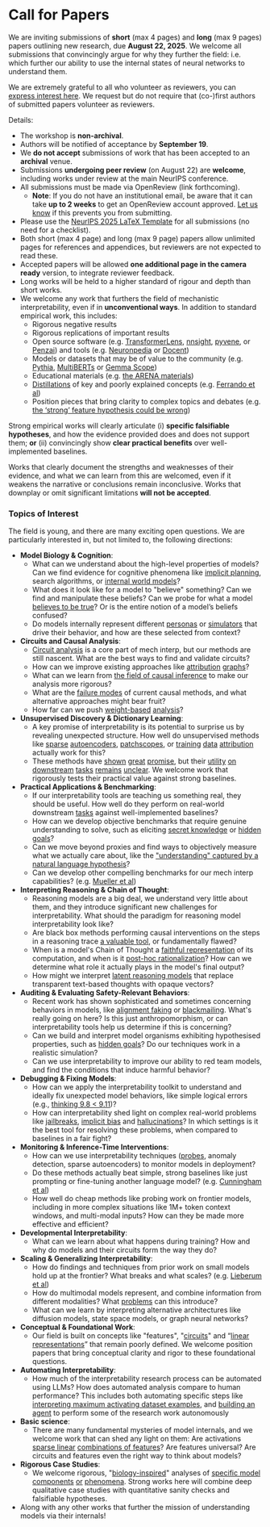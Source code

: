 # Call for Papers
We are inviting submissions of **short** (max 4 pages) and **long** (max 9 pages) papers outlining new research, due **August 22, 2025**. We welcome all submissions that convincingly argue for why they further the field: i.e. which further our ability to use the internal states of neural networks to understand them. 

We are extremely grateful to all who volunteer as reviewers, you can [express interest here](https://www.google.com/url?q=https://docs.google.com/forms/d/e/1FAIpQLSdiw1SJllzoTz_nqzDTzTOGb9DV3W_truQyh-WvYj_QGIi7Mg/viewform?usp%3Ddialog&sa=D&source=editors&ust=1752370630674249&usg=AOvVaw3nqZKtfkK0uo3ZbOg1cMxd). We request but do not require that (co-)first authors of submitted papers volunteer as reviewers. 

Details: 
* The workshop is **non-archival**.
* Authors will be notified of acceptance by **September 19**.
* We **do not accept** submissions of work that has been accepted to an **archival** venue.
* Submissions **undergoing peer review** (on August 22) are **welcome**, including works under review at the main NeurIPS conference.
* All submissions must be made via OpenReview (link forthcoming).
  * **Note**: If you do not have an institutional email, be aware that it can take **up to 2 weeks** to get an OpenReview account approved. [Let us know](mailto:neurips2025@mechinterpworkshop.com) if this prevents you from submitting.
* Please use the [NeurIPS 2025 LaTeX Template](https://www.google.com/url?q=https://media.neurips.cc/Conferences/NeurIPS2025/Styles.zip&sa=D&source=editors&ust=1752370630676864&usg=AOvVaw0f4PDgNJfzljvlCMfhzv3h) for all submissions (no need for a checklist).
* Both short (max 4 page) and long (max 9 page) papers allow unlimited pages for references and appendices, but reviewers are not expected to read these.
* Accepted papers will be allowed **one additional page in the camera ready** version, to integrate reviewer feedback.
* Long works will be held to a higher standard of rigour and depth than short works.
* We welcome any work that furthers the field of mechanistic interpretability, even if in **unconventional ways**. In addition to standard empirical work, this includes:
  * Rigorous negative results
  * Rigorous replications of important results
  * Open source software (e.g. [TransformerLens](https://www.google.com/url?q=https://github.com/neelnanda-io/TransformerLens&sa=D&source=editors&ust=1752370630678619&usg=AOvVaw2811opJMh12g04wWwDLm5F), [nnsight](https://www.google.com/url?q=https://github.com/ndif-team/nnsight&sa=D&source=editors&ust=1752370630678760&usg=AOvVaw3r7NcmQ3GNvlW9tx8-adtk), [pyvene](https://www.google.com/url?q=https://github.com/stanfordnlp/pyvene/tree/main/pyvene/models/mlp&sa=D&source=editors&ust=1752370630678909&usg=AOvVaw0Ggp6MFiS7t7fYO-lZ3NSY), or [Penzai](https://www.google.com/url?q=https://github.com/google-deepmind/penzai&sa=D&source=editors&ust=1752370630679055&usg=AOvVaw1SenPVxtubDOquG1GidRmB)) and tools (e.g. [Neuronpedia](https://www.google.com/url?q=http://neuronpedia.org&sa=D&source=editors&ust=1752370630679217&usg=AOvVaw2UYbbof9Vyn-VPwB9OHsdE) or [Docent](https://www.google.com/url?q=https://transluce.org/introducing-docent&sa=D&source=editors&ust=1752370630679377&usg=AOvVaw0n1go3WH_b4pZUD06JAbxy))
  * Models or datasets that may be of value to the community (e.g. [Pythia](https://www.google.com/url?q=https://arxiv.org/abs/2304.01373&sa=D&source=editors&ust=1752370630679662&usg=AOvVaw0yox7_lb5-vvUf6R3lyIl6), [MultiBERTs](https://www.google.com/url?q=https://arxiv.org/abs/2106.16163&sa=D&source=editors&ust=1752370630679817&usg=AOvVaw1Vr9H5NeWp0dTNtRwiHCv0) or [Gemma Scope](https://www.google.com/url?q=https://arxiv.org/abs/2408.05147&sa=D&source=editors&ust=1752370630679964&usg=AOvVaw3QpCTS5wRxn1hxqh1zzlp2))
  * Educational materials (e.g. [the ARENA materials](https://www.google.com/url?q=https://arena3-chapter1-transformer-interp.streamlit.app/&sa=D&source=editors&ust=1752370630680302&usg=AOvVaw3wBTk9G0Dk5ojpzxRfqv8U))
  * [Distillations](https://www.google.com/url?q=https://distill.pub/2017/research-debt/&sa=D&source=editors&ust=1752370630680520&usg=AOvVaw2cyLqe62T2PKkdD_yg0xMA) of key and poorly explained concepts (e.g. [Ferrando et al](https://www.google.com/url?q=https://arxiv.org/abs/2405.00208&sa=D&source=editors&ust=1752370630680759&usg=AOvVaw2WKJiOA7mHUo94_dFfdZqB))
  * Position pieces that bring clarity to complex topics and debates (e.g. [the ‘strong’ feature hypothesis could be wrong](https://www.google.com/url?q=https://www.alignmentforum.org/posts/tojtPCCRpKLSHBdpn/the-strong-feature-hypothesis-could-be-wrong&sa=D&source=editors&ust=1752370630681289&usg=AOvVaw1WZRraMj9qkCfOoLIUUhQx))

Strong empirical works will clearly articulate (i) **specific falsifiable hypotheses**, and how the evidence provided does and does not support them; **or** (ii) convincingly show **clear practical benefits** over well-implemented baselines. 

Works that clearly document the strengths and weaknesses of their evidence, and what we can learn from this are welcomed, even if it weakens the narrative or conclusions remain inconclusive. Works that downplay or omit significant limitations **will not be accepted**. 
### Topics of Interest
The field is young, and there are many exciting open questions. We are particularly interested in, but not limited to, the following directions: 
* **Model Biology & Cognition**:
  * What can we understand about the high-level properties of models? Can we find evidence for cognitive phenomena like [implicit planning](https://www.google.com/url?q=https://transformer-circuits.pub/2025/attribution-graphs/biology.html%23dives-poems&sa=D&source=editors&ust=1752370630683986&usg=AOvVaw0lB_ehRtPnr7ebL38t6IvW), search algorithms, or [internal world models](https://www.google.com/url?q=https://arxiv.org/abs/2210.13382&sa=D&source=editors&ust=1752370630684220&usg=AOvVaw38C5blpo7xsg5n8OiWHM6P)?
  * What does it look like for a model to "believe" something? Can we find and manipulate these beliefs? Can we probe for what a model [believes to be true](https://www.google.com/url?q=https://arxiv.org/abs/2310.06824&sa=D&source=editors&ust=1752370630684718&usg=AOvVaw3cLPCs94hewIgBKfjQtXMn)? Or is the entire notion of a model’s beliefs confused?
  * Do models internally represent different [personas](https://www.google.com/url?q=https://arxiv.org/abs/2406.12094&sa=D&source=editors&ust=1752370630685155&usg=AOvVaw3gC3Io57n_eVI9Jo4bOE3J) or [simulators](https://www.google.com/url?q=https://www.nature.com/articles/s41586-023-06647-8&sa=D&source=editors&ust=1752370630685290&usg=AOvVaw1tACKr2Zrd1TC3HHyqNnrj) that drive their behavior, and how are these selected from context?
* **Circuits and Causal Analysis**:
  * [Circuit analysis](https://www.google.com/url?q=https://distill.pub/2020/circuits/zoom-in/&sa=D&source=editors&ust=1752370630685719&usg=AOvVaw20atBHXkdhJROfe0zuGyzv) is a core part of mech interp, but our methods are still nascent. What are the best ways to find and validate circuits?
  * How can we improve existing approaches like [attribution](https://www.google.com/url?q=https://arxiv.org/abs/2406.11944&sa=D&source=editors&ust=1752370630686140&usg=AOvVaw3eq4Lc2ZSY9HG8mZpWLm0f) [graphs](https://www.google.com/url?q=https://transformer-circuits.pub/2025/attribution-graphs/methods.html&sa=D&source=editors&ust=1752370630686319&usg=AOvVaw0oODL-WGboQ0sYMFPrzrN-)?
  * What can we learn from [the field of causal inference](https://www.google.com/url?q=https://arxiv.org/abs/2407.04690&sa=D&source=editors&ust=1752370630686568&usg=AOvVaw0U5XvassrLzVFPWQnx08Ub) to make our analysis more rigorous?
  * What are the [failure modes](https://www.google.com/url?q=https://arxiv.org/abs/2307.15771&sa=D&source=editors&ust=1752370630686866&usg=AOvVaw3u3nWmabQ5KCQNXhQ8WZ-h) of current causal methods, and what alternative approaches might bear fruit?
  * How far can we push [weight-based](https://www.google.com/url?q=https://arxiv.org/abs/2301.05217&sa=D&source=editors&ust=1752370630687240&usg=AOvVaw2lyOB42Ahvdy_fllBadBEe) [analysis](https://www.google.com/url?q=https://arxiv.org/abs/2410.08417&sa=D&source=editors&ust=1752370630687378&usg=AOvVaw1UzCnPktF_GKw3XzHgmXeb)?
* **Unsupervised Discovery & Dictionary Learning**:
  * A key promise of interpretability is its potential to surprise us by revealing unexpected structure. How well do unsupervised methods like [sparse](https://www.google.com/url?q=https://arxiv.org/abs/2103.15949&sa=D&source=editors&ust=1752370630687996&usg=AOvVaw2tCzEkvLnYOfkGnN9lZZt4) [autoencoders](https://www.google.com/url?q=https://transformer-circuits.pub/2023/monosemantic-features&sa=D&source=editors&ust=1752370630688178&usg=AOvVaw3ItZWfwSjSauP2kpgLK5CW), [patch](https://www.google.com/url?q=https://arxiv.org/abs/2401.06102&sa=D&source=editors&ust=1752370630688277&usg=AOvVaw11F0YguogHeIwhMkxnWkbN)[scopes](https://www.google.com/url?q=https://arxiv.org/abs/2403.10949v2&sa=D&source=editors&ust=1752370630688365&usg=AOvVaw2H52BV7OUpivELjldEpiLL), or [training](https://www.google.com/url?q=https://proceedings.mlr.press/v70/koh17a?ref%3Dhttps://githubhelp.com&sa=D&source=editors&ust=1752370630688517&usg=AOvVaw08sGXftayTdXmiQQTD3bUb) [data](https://www.google.com/url?q=https://arxiv.org/abs/2308.03296&sa=D&source=editors&ust=1752370630688643&usg=AOvVaw15tztBZhEierlP4t90xpeS) [attribution](https://www.google.com/url?q=https://arxiv.org/abs/2205.11482&sa=D&source=editors&ust=1752370630688755&usg=AOvVaw2RAXYei4DxRj_a6Qc56LNx) actually work for this?
  * These methods have [shown](https://www.google.com/url?q=https://transformer-circuits.pub/2024/scaling-monosemanticity/index.html&sa=D&source=editors&ust=1752370630689028&usg=AOvVaw1vq03XEwgedmyeab3lukyE) [great](https://www.google.com/url?q=https://transformer-circuits.pub/2025/attribution-graphs/biology.html&sa=D&source=editors&ust=1752370630689156&usg=AOvVaw3-1Ffm9Us1FOfB9J9soj1p) [promise](https://www.google.com/url?q=https://arxiv.org/abs/2503.10965&sa=D&source=editors&ust=1752370630689295&usg=AOvVaw0TJulz6-JTvasNuWIFryL1), but their [utility](https://www.google.com/url?q=https://arxiv.org/abs/2502.16681&sa=D&source=editors&ust=1752370630689415&usg=AOvVaw2Ya1VbzMfJazrl8fjTXp_Q) [on](https://www.google.com/url?q=https://www.tilderesearch.com/blog/sieve&sa=D&source=editors&ust=1752370630689519&usg=AOvVaw2Kjlm4DL-B4JExzTUQDTx8) [downstream](https://www.google.com/url?q=https://arxiv.org/abs/2501.17148&sa=D&source=editors&ust=1752370630689663&usg=AOvVaw0KryQpDdtrjiUuq3-EF_15) [tasks](https://www.google.com/url?q=https://transformer-circuits.pub/2024/features-as-classifiers/index.html&sa=D&source=editors&ust=1752370630689809&usg=AOvVaw0BCpT9x1Qrfx-4YMj4Pr3O) [remains](https://www.google.com/url?q=https://arxiv.org/abs/2502.04382&sa=D&source=editors&ust=1752370630689904&usg=AOvVaw2BvswpEYhIcXVQti609ihz) [unclear](https://www.google.com/url?q=https://www.alignmentforum.org/posts/4uXCAJNuPKtKBsi28/negative-results-for-saes-on-downstream-tasks&sa=D&source=editors&ust=1752370630690069&usg=AOvVaw0MbhstcK6Bd7uDZCVMCX-R). We welcome work that rigorously tests their practical value against strong baselines.
* **Practical Applications & Benchmarking**:
  * If our interpretability tools are teaching us something real, they should be useful. How well do they perform on real-world downstream [tasks](https://www.google.com/url?q=https://www.lesswrong.com/posts/wGRnzCFcowRCrpX4Y/downstream-applications-as-validation-of-interpretability&sa=D&source=editors&ust=1752370630691042&usg=AOvVaw0SXzMEZ9JmIIdyDJ8mqBKo) against well-implemented baselines?
  * How can we develop objective benchmarks that require genuine understanding to solve, such as eliciting [secret knowledge](https://www.google.com/url?q=https://arxiv.org/abs/2505.14352&sa=D&source=editors&ust=1752370630691547&usg=AOvVaw0mUFd3kkSFWii5_FWZGvo7) or [hidden goals](https://www.google.com/url?q=https://arxiv.org/abs/2503.10965&sa=D&source=editors&ust=1752370630691785&usg=AOvVaw1h9IJgBaw03BQ0Ow8jwZQ5)?
  * Can we move beyond proxies and find ways to objectively measure what we actually care about, like the ["understanding" captured by a natural language hypothesis](https://www.google.com/url?q=https://arxiv.org/abs/2502.04382&sa=D&source=editors&ust=1752370630692338&usg=AOvVaw1kPUQNJxziOtUCLklHcJuE)?
  * Can we develop other compelling benchmarks for our mech interp capabilities? (e.g. [Mueller et al](https://www.google.com/url?q=https://arxiv.org/abs/2504.13151&sa=D&source=editors&ust=1752370630692694&usg=AOvVaw3a_ODOiw3p79OWWy_XcMLP))
* **Interpreting Reasoning & Chain of Thought**:
  * Reasoning models are a big deal, we understand very little about them, and they introduce significant new challenges for interpretability. What should the paradigm for reasoning model interpretability look like?
  * Are black box methods performing causal interventions on the steps in a reasoning trace [a valuable tool](https://www.google.com/url?q=https://arxiv.org/abs/2506.19143&sa=D&source=editors&ust=1752370630693943&usg=AOvVaw2NZdeC1CiL9BmUguwmXYrM), or fundamentally flawed?
  * When is a model's Chain of Thought a [faithful representation](https://www.google.com/url?q=https://arxiv.org/abs/2305.04388&sa=D&source=editors&ust=1752370630694339&usg=AOvVaw3X3GGLAxLGZWQOOiTYM8OL) of its computation, and when is it [post-hoc rationalization](https://www.google.com/url?q=https://arxiv.org/abs/2503.08679&sa=D&source=editors&ust=1752370630694589&usg=AOvVaw34T-gSBb6pHSbelICB68oE)? How can we determine what role it actually plays in the model's final output?
  * How might we interpret [latent reasoning models](https://www.google.com/url?q=https://arxiv.org/abs/2412.06769&sa=D&source=editors&ust=1752370630695057&usg=AOvVaw3vCoY5awM3m5wrny8t3IvO) that replace transparent text-based thoughts with opaque vectors?
* **Auditing & Evaluating Safety-Relevant Behaviors**:
  * Recent work has shown sophisticated and sometimes concerning behaviors in models, like [alignment faking](https://www.google.com/url?q=https://arxiv.org/abs/2412.14093&sa=D&source=editors&ust=1752370630695840&usg=AOvVaw0a4EoQ2P-nRDH_yHWaSMz3) or [blackmailing](https://www.google.com/url?q=https://www.anthropic.com/research/agentic-misalignment&sa=D&source=editors&ust=1752370630696051&usg=AOvVaw1T4F2WsC4ZNu2onsD5Kkv6). What's really going on here? Is this just anthropomorphism, or can interpretability tools help us determine if this is concerning?
  * Can we build and interpret model organisms exhibiting hypothesised properties, such as [hidden goals](https://www.google.com/url?q=https://arxiv.org/abs/2503.10965&sa=D&source=editors&ust=1752370630696714&usg=AOvVaw1UcdvrMT-CBCMEil9RY_0o)? Do our techniques work in a realistic simulation?
  * Can we use interpretability to improve our ability to red team models, and find the conditions that induce harmful behavior?
* **Debugging & Fixing Models**:
  * How can we apply the interpretability toolkit to understand and ideally fix unexpected model behaviors, like simple logical errors (e.g., [thinking 9.8 < 9.11](https://www.google.com/url?q=https://transluce.org/observability-interface&sa=D&source=editors&ust=1752370630697860&usg=AOvVaw3PJgRGpwlsRheh9dsabnx_))?
  * How can interpretability shed light on complex real-world problems like [jailbreaks](https://www.google.com/url?q=https://transformer-circuits.pub/2025/attribution-graphs/biology.html%23dives-jailbreak&sa=D&source=editors&ust=1752370630698311&usg=AOvVaw0RW9QzCVq_eu-Tr_8G1eBb), [implicit bias](https://www.google.com/url?q=https://arxiv.org/abs/2506.10922&sa=D&source=editors&ust=1752370630698471&usg=AOvVaw0m6jO8nVuzIL5k4KZFnJrX) and [hallucinations](https://www.google.com/url?q=https://arxiv.org/abs/2411.14257&sa=D&source=editors&ust=1752370630698637&usg=AOvVaw2hniNLW-SWZFbZ9mILyGk5)? In which settings is it the best tool for resolving these problems, when compared to baselines in a fair fight?
* **Monitoring & Inference-Time Interventions**:
  * How can we use interpretability techniques ([probes](https://www.google.com/url?q=https://arxiv.org/abs/2102.12452&sa=D&source=editors&ust=1752370630699373&usg=AOvVaw3n0bUnnyD48EQfBuMKSi4I), anomaly detection, sparse autoencoders) to monitor models in deployment?
  * Do these methods actually beat simple, strong baselines like just prompting or fine-tuning another language model? (e.g. [Cunningham et al](https://www.google.com/url?q=https://alignment.anthropic.com/2025/cheap-monitors/&sa=D&source=editors&ust=1752370630700054&usg=AOvVaw3ys2D5dEzVg5XawTuodzOb))
  * How well do cheap methods like probing work on frontier models, including in more complex situations like 1M+ token context windows, and multi-modal inputs? How can they be made more effective and efficient?
* **Developmental Interpretability**:
  * What can we learn about what happens during training? How and why do models and their circuits form the way they do?
* **Scaling & Generalizing Interpretability**:
  * How do findings and techniques from prior work on small models hold up at the frontier? What breaks and what scales? (e.g. [Lieberum et al](https://www.google.com/url?q=https://arxiv.org/abs/2307.09458&sa=D&source=editors&ust=1752370630701818&usg=AOvVaw3sAbqxILuIk7JjlqwKnmjn))
  * How do multimodal models represent, and combine information from different modalities? What [problems](https://www.google.com/url?q=https://openreview.net/pdf?id%3DVUhRdZp8ke&sa=D&source=editors&ust=1752370630702420&usg=AOvVaw1QW4--X25xK-PacJoo-OQN) can this introduce?
  * What can we learn by interpreting alternative architectures like diffusion models, state space models, or graph neural networks?
* **Conceptual & Foundational Work**:
  * Our field is built on concepts like "features", "[circuits](https://www.google.com/url?q=https://distill.pub/2020/circuits/zoom-in/&sa=D&source=editors&ust=1752370630703390&usg=AOvVaw3uz7htnQY7yOTxzTB4hiq4)" and “[linear representations](https://www.google.com/url?q=https://transformer-circuits.pub/2024/july-update/index.html%23linear-representations&sa=D&source=editors&ust=1752370630703649&usg=AOvVaw1iAzWS0G9U7dqcp0QWLgtd)” that remain poorly defined. We welcome position papers that bring conceptual clarity and rigor to these foundational questions.
* **Automating Interpretability**:
  * How much of the interpretability research process can be automated using LLMs? How does automated analysis compare to human performance? This includes both automating specific steps like [interpreting maximum activating dataset examples](https://www.google.com/url?q=https://openaipublic.blob.core.windows.net/neuron-explainer/paper/index.html&sa=D&source=editors&ust=1752370630704953&usg=AOvVaw0kOCFJFj6jVo5v330Ry-K7), and [building an agent](https://www.google.com/url?q=https://arxiv.org/abs/2404.14394&sa=D&source=editors&ust=1752370630705130&usg=AOvVaw3iWuvyWc40cNdCYW6A2847) to perform some of the research work autonomously
* **Basic science**:
  * There are many fundamental mysteries of model internals, and we welcome work that can shed any light on them: Are activations [sparse linear](https://www.google.com/url?q=https://arxiv.org/abs/1601.03764&sa=D&source=editors&ust=1752370630705817&usg=AOvVaw3eUjzehhE_oo6s9JKXDqNT) [combinations of features](https://www.google.com/url?q=https://transformer-circuits.pub/2022/toy_model/index.html&sa=D&source=editors&ust=1752370630705968&usg=AOvVaw2h-Hzh_4ISYSSfFiqXlgnL)? Are features universal? Are circuits and features even the right way to think about models?
* **Rigorous Case Studies**:
  * We welcome rigorous, "[biology-inspired](https://www.google.com/url?q=https://distill.pub/2020/circuits/curve-circuits/&sa=D&source=editors&ust=1752370630706543&usg=AOvVaw3n29bCfisZkI8SGBxVtpxW)" analyses of [specific model](https://www.google.com/url?q=https://arxiv.org/abs/2310.04625&sa=D&source=editors&ust=1752370630706724&usg=AOvVaw3XTINwySjrffg20pdca37o) [components](https://www.google.com/url?q=https://transformer-circuits.pub/2024/scaling-monosemanticity/index.html&sa=D&source=editors&ust=1752370630706910&usg=AOvVaw2EJzkEG9F3MDpicHi-1mje) [or](https://www.google.com/url?q=https://arxiv.org/abs/2305.01610&sa=D&source=editors&ust=1752370630707048&usg=AOvVaw02edzOgYvlGp00rMg3BWt5) [phenomena](https://www.google.com/url?q=https://arxiv.org/abs/2306.09346&sa=D&source=editors&ust=1752370630707177&usg=AOvVaw2pVxXTaBKly6oGsOXq04K1). Strong works here will combine deep qualitative case studies with quantitative sanity checks and falsifiable hypotheses.
* Along with any other works that further the mission of understanding models via their internals!